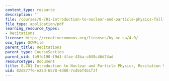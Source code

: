 ```yaml
---
content_type: resource
description: ''
file: /courses/8-701-introduction-to-nuclear-and-particle-physics-fall-2020/82d877f6e22d65784d807cd5bf4b1f3f_MIT8_701f20_rec9_soln.pdf
file_type: application/pdf
learning_resource_types:
- Recitations
license: https://creativecommons.org/licenses/by-nc-sa/4.0/
ocw_type: OCWFile
parent_title: Recitations
parent_type: CourseSection
parent_uid: fb9fd190-f9d1-4fae-43ba-c049c46d74ad
resourcetype: Document
title: 8.701 Introduction to Nuclear and Particle Physics, Recitation 9 Solutions
uid: 82d877f6-e22d-6578-4d80-7cd5bf4b1f3f
---
```

